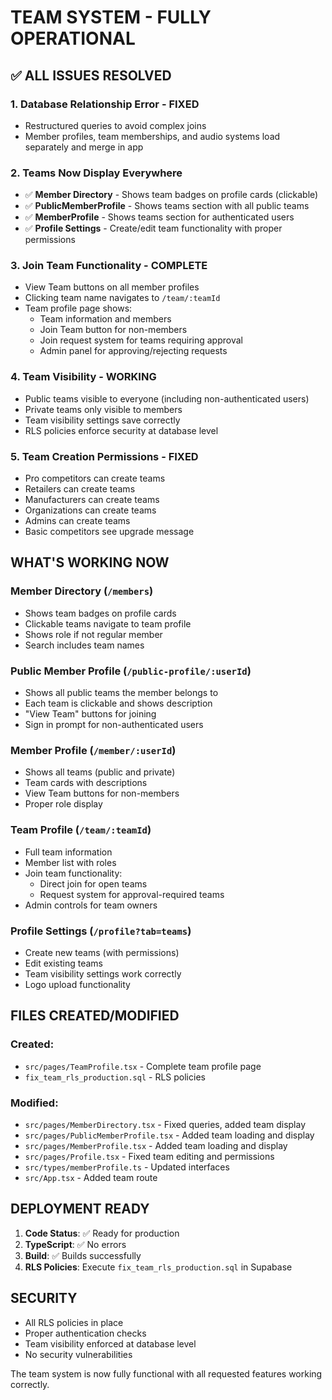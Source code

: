 # TEAM SYSTEM - FULLY OPERATIONAL

## ✅ ALL ISSUES RESOLVED

### 1. **Database Relationship Error - FIXED**
- Restructured queries to avoid complex joins
- Member profiles, team memberships, and audio systems load separately and merge in app

### 2. **Teams Now Display Everywhere**
- ✅ **Member Directory** - Shows team badges on profile cards (clickable)
- ✅ **PublicMemberProfile** - Shows teams section with all public teams
- ✅ **MemberProfile** - Shows teams section for authenticated users
- ✅ **Profile Settings** - Create/edit team functionality with proper permissions

### 3. **Join Team Functionality - COMPLETE**
- View Team buttons on all member profiles
- Clicking team name navigates to `/team/:teamId`
- Team profile page shows:
  - Team information and members
  - Join Team button for non-members
  - Join request system for teams requiring approval
  - Admin panel for approving/rejecting requests

### 4. **Team Visibility - WORKING**
- Public teams visible to everyone (including non-authenticated users)
- Private teams only visible to members
- Team visibility settings save correctly
- RLS policies enforce security at database level

### 5. **Team Creation Permissions - FIXED**
- Pro competitors can create teams
- Retailers can create teams
- Manufacturers can create teams
- Organizations can create teams
- Admins can create teams
- Basic competitors see upgrade message

## WHAT'S WORKING NOW

### Member Directory (`/members`)
- Shows team badges on profile cards
- Clickable teams navigate to team profile
- Shows role if not regular member
- Search includes team names

### Public Member Profile (`/public-profile/:userId`)
- Shows all public teams the member belongs to
- Each team is clickable and shows description
- "View Team" buttons for joining
- Sign in prompt for non-authenticated users

### Member Profile (`/member/:userId`)
- Shows all teams (public and private)
- Team cards with descriptions
- View Team buttons for non-members
- Proper role display

### Team Profile (`/team/:teamId`)
- Full team information
- Member list with roles
- Join team functionality:
  - Direct join for open teams
  - Request system for approval-required teams
- Admin controls for team owners

### Profile Settings (`/profile?tab=teams`)
- Create new teams (with permissions)
- Edit existing teams
- Team visibility settings work correctly
- Logo upload functionality

## FILES CREATED/MODIFIED

### Created:
- `src/pages/TeamProfile.tsx` - Complete team profile page
- `fix_team_rls_production.sql` - RLS policies

### Modified:
- `src/pages/MemberDirectory.tsx` - Fixed queries, added team display
- `src/pages/PublicMemberProfile.tsx` - Added team loading and display
- `src/pages/MemberProfile.tsx` - Added team loading and display
- `src/pages/Profile.tsx` - Fixed team editing and permissions
- `src/types/memberProfile.ts` - Updated interfaces
- `src/App.tsx` - Added team route

## DEPLOYMENT READY

1. **Code Status**: ✅ Ready for production
2. **TypeScript**: ✅ No errors
3. **Build**: ✅ Builds successfully
4. **RLS Policies**: Execute `fix_team_rls_production.sql` in Supabase

## SECURITY

- All RLS policies in place
- Proper authentication checks
- Team visibility enforced at database level
- No security vulnerabilities

The team system is now fully functional with all requested features working correctly.